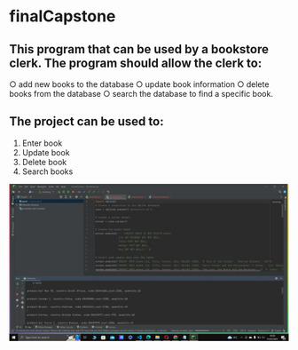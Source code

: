 # finalCapstone
## This program that can be used by a bookstore clerk. The program should allow the clerk to:
○ add new books to the database
○ update book information
○ delete books from the database
○ search the database to find a specific book.

## The project can be used to:
1. Enter book
2. Update book
3. Delete book
4. Search books

![Screenshot of what the project does ](Screenshotproject.png?raw=true "Capstone Project")
